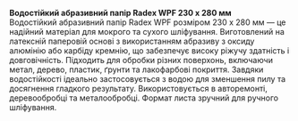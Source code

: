 **Водостійкий абразивний папір Radex WPF 230 х 280 мм**  
Водостійкий абразивний папір Radex WPF розміром 230 х 280 мм — це надійний матеріал для мокрого та сухого шліфування. Виготовлений на латексній паперовій основі з використанням абразиву з оксиду алюмінію або карбіду кремнію, що забезпечує високу ріжучу здатність і довговічність. Підходить для обробки різних поверхонь, включаючи метал, дерево, пластик, ґрунти та лакофарбові покриття. Завдяки водостійкості ідеально застосовується з водою для зменшення пилу та досягнення гладкого результату. Використовується в авторемонті, деревообробці та металообробці. Формат листа зручний для ручного шліфування.